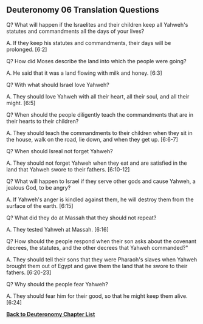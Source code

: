 ## Deuteronomy 06 Translation Questions ##

Q? What will happen if the Israelites and their children keep all Yahweh's statutes and commandments all the days of your lives?

A. If they keep his statutes and commandments, their days will be prolonged. [6:2]

Q? How did Moses describe the land into which the people were going?

A. He said that it was a land flowing with milk and honey. [6:3]

Q? With what should Israel love Yahweh?

A. They should love Yahweh with all their heart, all their soul, and all their might. [6:5]

Q? When should the people diligently teach the commandments that are in their hearts to their children?

A. They should teach the commandments to their children when they sit in the house, walk on the road, lie down, and when they get up. [6:6-7]

Q? When should Isreal not forget Yahweh?

A. They should not forget Yahweh when they eat and are satisfied in the land that Yahweh swore to their fathers. [6:10-12]

Q? What will happen to Israel if they serve other gods and cause Yahweh, a jealous God, to be angry?

A. If Yahweh's anger is kindled against them, he will destroy them from the surface of the earth. [6:15]

Q? What did they do at Massah that they should not repeat?

A. They tested Yahweh at Massah. [6:16]

Q? How should the people respond when their son asks about the covenant decrees, the statutes, and the other decrees that Yahweh commanded?"

A. They should tell their sons that they were Pharaoh's slaves when Yahweh brought them out of Egypt and gave them the land that he swore to their fathers. [6:20-23]

Q? Why should the people fear Yahweh?

A. They should fear him for their good, so that he might keep them alive. [6:24]

__[Back to Deuteronomy Chapter List](./)__

